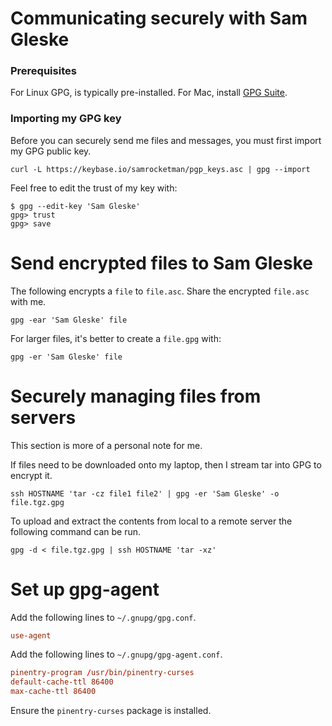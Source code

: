 # Communicating securely with Sam Gleske

### Prerequisites

For Linux GPG, is typically pre-installed.  For Mac, install [GPG
Suite][mac-gpg].

### Importing my GPG key

Before you can securely send me files and messages, you must first import my GPG
public key.

    curl -L https://keybase.io/samrocketman/pgp_keys.asc | gpg --import

Feel free to edit the trust of my key with:

    $ gpg --edit-key 'Sam Gleske'
    gpg> trust
    gpg> save

# Send encrypted files to Sam Gleske

The following encrypts a `file` to `file.asc`.  Share the encrypted `file.asc`
with me.

    gpg -ear 'Sam Gleske' file

For larger files, it's better to create a `file.gpg` with:

    gpg -er 'Sam Gleske' file

# Securely managing files from servers

This section is more of a personal note for me.

If files need to be downloaded onto my laptop, then I stream tar into GPG to
encrypt it.

    ssh HOSTNAME 'tar -cz file1 file2' | gpg -er 'Sam Gleske' -o file.tgz.gpg

To upload and extract the contents from local to a remote server the following
command can be run.

    gpg -d < file.tgz.gpg | ssh HOSTNAME 'tar -xz'

# Set up gpg-agent

Add the following lines to `~/.gnupg/gpg.conf`.

```conf
use-agent
```

Add the following lines to `~/.gnupg/gpg-agent.conf`.

```conf
pinentry-program /usr/bin/pinentry-curses
default-cache-ttl 86400
max-cache-ttl 86400
```

Ensure the `pinentry-curses` package is installed.

[mac-gpg]: https://gpgtools.org/
